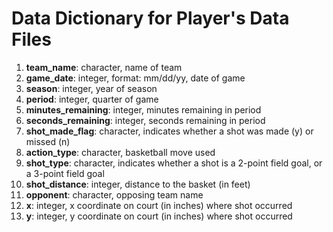 # Data Dictionary for Player's Data Files

1. **team_name**: character, name of team
2. **game_date**: integer, format: mm/dd/yy, date of game
3. **season**: integer, year of season
4. **period**: integer, quarter of game
5. **minutes_remaining**: integer, minutes remaining in period
6. **seconds_remaining**: integer, seconds remaining in period
7. **shot_made_flag**: character, indicates whether a shot was made (y) or missed (n)
8. **action_type**: character, basketball move used
9. **shot_type**: character, indicates whether a shot is a 2-point field goal, or a 3-point field goal
10. **shot_distance**: integer,  distance to the basket (in feet)
11. **opponent**: character, opposing team name
12. **x**: integer, x coordinate on court (in inches) where shot occurred
13. **y**: integer, y coordinate on court (in inches) where shot occurred
